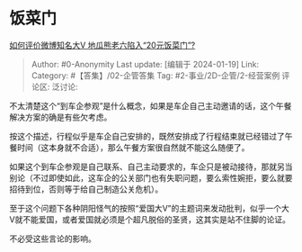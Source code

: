 # 饭菜门
[如何评价微博知名大V 地瓜熊老六陷入“20元饭菜门”?](https://www.zhihu.com/question/639933337/answer/3368609687)

> Author: #0-Anonymity
> Last update: [编辑于 2024-01-19]
> Link:
> Category: #【答集】/02-企管答集
> Tag: #2-事业/2D-企管/2-经营案例 
> 评论区:
> 泛讨论:

不太清楚这个“到车企参观”是什么概念，如果是车企自己主动邀请的话，这个午餐解决方案的确是有些欠考虑。

按这个描述，行程似乎是车企自己安排的，既然安排成了行程结束就已经错过了午餐时间（这本身就不合适），那么午餐方案很自然就不能这么随便了。

如果这个到车企参观是自己联系、自己主动要求的，车企只是被动接待，那就另当别论（不过即使如此，这车企的公关部门也有失职问题，要么索性婉拒，要么就要招待到位，否则等于给自己制造公关危机）。

至于这个问题下各种阴阳怪气的按照“爱国大V”的主题词来发动批判，似乎一个大V就不能爱国，或者爱国就必须是个超凡脱俗的圣贤，这其实是站不住脚的论证。

不必受这些言论的影响。